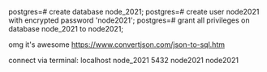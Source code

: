 postgres=# create database node_2021;
postgres=# create user node2021 with encrypted password 'node2021';
postgres=# grant all privileges on database node_2021 to node2021;

omg it's awesome
https://www.convertjson.com/json-to-sql.htm

connect via terminal:
localhost
node_2021
5432
node2021
node2021